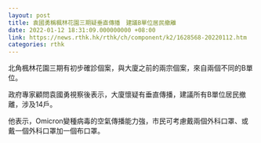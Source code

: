 ```yaml
---
layout: post
title: 袁國勇稱楓林花園三期疑垂直傳播　建議B單位居民撤離
date: 2022-01-12 18:31:09.000000000 +08:00
link: https://news.rthk.hk/rthk/ch/component/k2/1628568-20220112.htm
categories: rthk
---
```


北角楓林花園三期有初步確診個案，與大廈之前的兩宗個案，來自兩個不同的B單位。

政府專家顧問袁國勇視察後表示，大廈懷疑有垂直傳播，建議所有B單位居民撤離，涉及14戶。

他表示，Omicron變種病毒的空氣傳播能力強，市民可考慮戴兩個外科口罩、或戴一個外科口罩加一個布口罩。
